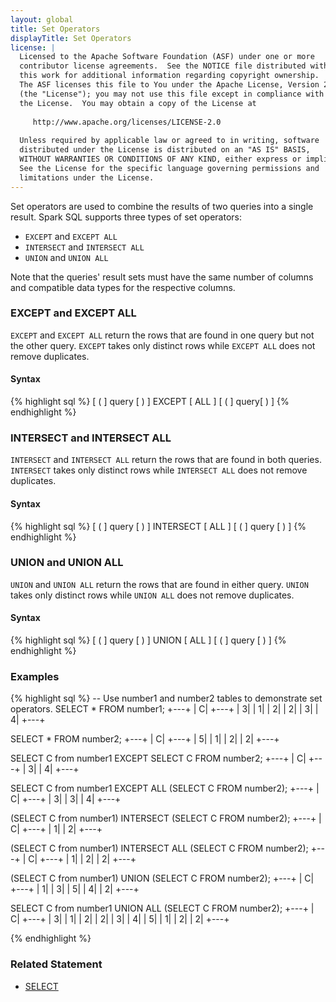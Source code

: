 ```yaml
---
layout: global
title: Set Operators
displayTitle: Set Operators
license: |
  Licensed to the Apache Software Foundation (ASF) under one or more
  contributor license agreements.  See the NOTICE file distributed with
  this work for additional information regarding copyright ownership.
  The ASF licenses this file to You under the Apache License, Version 2.0
  (the "License"); you may not use this file except in compliance with
  the License.  You may obtain a copy of the License at
 
     http://www.apache.org/licenses/LICENSE-2.0
 
  Unless required by applicable law or agreed to in writing, software
  distributed under the License is distributed on an "AS IS" BASIS,
  WITHOUT WARRANTIES OR CONDITIONS OF ANY KIND, either express or implied.
  See the License for the specific language governing permissions and
  limitations under the License.
---
```


Set operators are used to combine the results of two queries into a single result. Spark SQL supports three types of set operators:
- `EXCEPT` and `EXCEPT ALL`
- `INTERSECT` and `INTERSECT ALL`
- `UNION` and `UNION ALL`

Note that the queries' result sets must have the same number of columns and compatible data types for the respective columns.

### EXCEPT and EXCEPT ALL
`EXCEPT` and `EXCEPT ALL` return the rows that are found in one query but not the other query. `EXCEPT` takes only distinct rows while `EXCEPT ALL` does not remove duplicates.

#### Syntax
{% highlight sql %}
[ ( ] query [ ) ] EXCEPT [ ALL ] [ ( ] query[ ) ]
{% endhighlight %}

### INTERSECT and INTERSECT ALL
`INTERSECT` and `INTERSECT ALL` return the rows that are found in both queries. `INTERSECT` takes only distinct rows while `INTERSECT ALL` does not remove duplicates.

#### Syntax
{% highlight sql %}
[ ( ] query [ ) ] INTERSECT [ ALL ] [ ( ] query [ ) ]
{% endhighlight %}

### UNION and UNION ALL
`UNION` and `UNION ALL` return the rows that are found in either query. `UNION` takes only distinct rows while `UNION ALL` does not remove duplicates.

#### Syntax
{% highlight sql %}
[ ( ] query [ ) ] UNION [ ALL ] [ ( ] query [ ) ]
{% endhighlight %}

### Examples
{% highlight sql %}
-- Use number1 and number2 tables to demonstrate set operators.
SELECT * FROM number1;
+---+
|  C|
+---+
|  3|
|  1|
|  2|
|  2|
|  3|
|  4|
+---+

SELECT * FROM number2;
+---+
|  C|
+---+
|  5|
|  1|
|  2|
|  2|
+---+

SELECT C from number1 EXCEPT SELECT C FROM number2;
+---+
|  C|
+---+
|  3|
|  4|
+---+

SELECT C from number1 EXCEPT ALL (SELECT C FROM number2);
+---+
|  C|
+---+
|  3|
|  3|
|  4|
+---+

(SELECT C from number1) INTERSECT (SELECT C FROM number2);
+---+
|  C|
+---+
|  1|
|  2|
+---+

(SELECT C from number1) INTERSECT ALL (SELECT C FROM number2);
+---+
|  C|
+---+
|  1|
|  2|
|  2|
+---+

(SELECT C from number1) UNION (SELECT C FROM number2);
+---+
|  C|
+---+
|  1|
|  3|
|  5|
|  4|
|  2|
+---+

SELECT C from number1 UNION ALL (SELECT C FROM number2);
+---+
|  C|
+---+
|  3|
|  1|
|  2|
|  2|
|  3|
|  4|
|  5|
|  1|
|  2|
|  2|
+---+

{% endhighlight %}

### Related Statement
- [SELECT](sql-ref-syntax-qry-select.html)